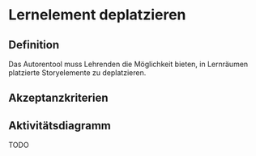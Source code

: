 # Lernelement deplatzieren



## Definition

Das Autorentool muss Lehrenden die Möglichkeit bieten, in Lernräumen platzierte Storyelemente zu deplatzieren. 


## Akzeptanzkriterien 


## Aktivitätsdiagramm
TODO


